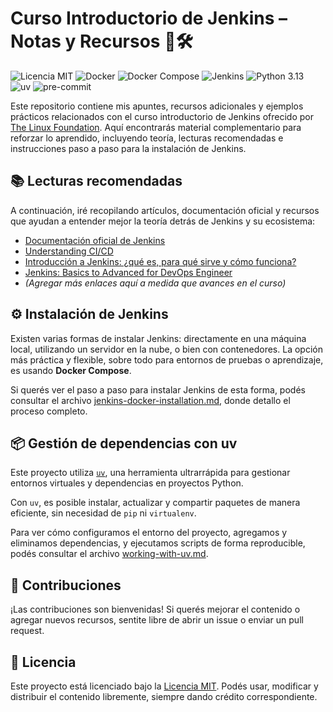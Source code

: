 # Curso Introductorio de Jenkins – Notas y Recursos 🧠🛠️

![Licencia MIT](https://img.shields.io/badge/Licencia-MIT-blue.svg)
![Docker](https://img.shields.io/badge/Docker-gray.svg?logo=docker)
![Docker Compose](https://img.shields.io/badge/Docker--Compose-gray.svg?logo=docker)
![Jenkins](https://img.shields.io/badge/Jenkins-LTS-blue?logo=jenkins&logoColor=white)
![Python 3.13](https://img.shields.io/badge/Python-3.13-green?logo=python)
![uv](https://img.shields.io/badge/uv-gray.svg?logo=uv)
![pre-commit](https://img.shields.io/badge/pre--commit-enabled-red.svg)


Este repositorio contiene mis apuntes, recursos adicionales y ejemplos prácticos relacionados con el curso introductorio de Jenkins ofrecido por [The Linux Foundation](https://training.linuxfoundation.org/). Aquí encontrarás material complementario para reforzar lo aprendido, incluyendo teoría, lecturas recomendadas e instrucciones paso a paso para la instalación de Jenkins.


## 📚 Lecturas recomendadas
A continuación, iré recopilando artículos, documentación oficial y recursos que ayudan a entender mejor la teoría detrás de Jenkins y su ecosistema:

- [Documentación oficial de Jenkins](https://www.jenkins.io/doc/)
- [Understanding CI/CD](https://www.redhat.com/en/topics/devops/what-is-ci-cd)
- [Introducción a Jenkins: ¿qué es, para qué sirve y cómo funciona?](https://sentrio.io/blog/que-es-jenkins/)
- [Jenkins: Basics to Advanced for DevOps Engineer](https://medium.com/cloud-native-daily/jenkins-tutorial-basics-to-advanced-for-devops-engineer-27265e5ae67d)
- *(Agregar más enlaces aquí a medida que avances en el curso)*


## ⚙️ Instalación de Jenkins
Existen varias formas de instalar Jenkins: directamente en una máquina local, utilizando un servidor en la nube, o bien con contenedores. La opción más práctica y flexible, sobre todo para entornos de pruebas o aprendizaje, es usando **Docker Compose**.

Si querés ver el paso a paso para instalar Jenkins de esta forma, podés consultar el archivo [jenkins-docker-installation.md](./docs/jenkins-docker-installation.md), donde detallo el proceso completo.


## 📦 Gestión de dependencias con uv
Este proyecto utiliza [`uv`](https://github.com/astral-sh/uv), una herramienta ultrarrápida para gestionar entornos virtuales y dependencias en proyectos Python.

Con `uv`, es posible instalar, actualizar y compartir paquetes de manera eficiente, sin necesidad de `pip` ni `virtualenv`.

Para ver cómo configuramos el entorno del proyecto, agregamos y eliminamos dependencias, y ejecutamos scripts de forma reproducible, podés consultar el archivo [working-with-uv.md](./docs/working-with-uv.md).


## 🤝 Contribuciones
¡Las contribuciones son bienvenidas! Si querés mejorar el contenido o agregar nuevos recursos, sentite libre de abrir un issue o enviar un pull request.


## 📝 Licencia
Este proyecto está licenciado bajo la [Licencia MIT](LICENSE). Podés usar, modificar y distribuir el contenido libremente, siempre dando crédito correspondiente.

<!-- 
idea para implementar un proyecto mlops https://www.datacamp.com/es/tutorial/jenkins-tutorial

para tomar ideas de como usar jenkis
[text](https://medium.com/@iAadiDev/the-complete-jenkins-tutorial-you-will-ever-need-587d054ea1ac)

[text](https://softwaresennin.medium.com/jenkins-101-getting-started-with-jenkins-a69e1c3e4897)


[text](https://medium.com/@CJwrites154/master-jenkins-zero-to-hero-guide-part-1-961b8e38e014)

[text](https://medium.com/@venkatsatyanreddy_92646/beginners-guide-to-jenkins-pipelines-16a6181def97)

-->